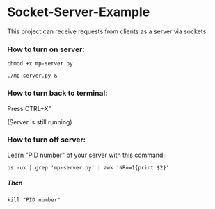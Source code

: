 # Socket-Server-Example
This project can receive requests from clients as a server via sockets.

### How to turn on server:
  ``chmod +x mp-server.py``
  
  ``./mp-server.py &``

### How to turn back to terminal:
Press CTRL+X"

(Server is still running)

### How to turn off server:
Learn "PID number" of your server with this command:

  ``ps -ux | grep 'mp-server.py' | awk 'NR==1{print $2}'``
##### Then

  ``kill "PID number"``
